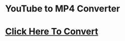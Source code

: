 # YouTube to MP4 Converter

# [Click Here To Convert](https://www.videovor.com/en/downloader-online-g3)
